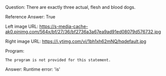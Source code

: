 Question: There are exactly three actual, flesh and blood dogs.

Reference Answer: True

Left image URL: https://s-media-cache-ak0.pinimg.com/564x/bf/27/36/bf2736a3a67ea9ad91ed08079d576732.jpg

Right image URL: https://i.ytimg.com/vi/1bh1xh62mNQ/hqdefault.jpg

Program:

```
The program is not provided for this statement.
```
Answer: Runtime error: 'is'

